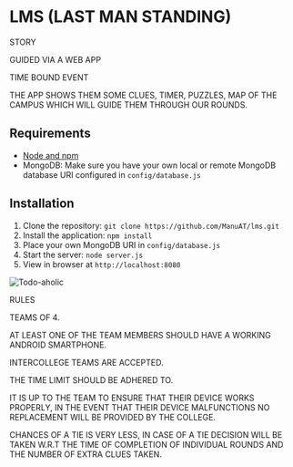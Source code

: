 # LMS (LAST MAN STANDING)

STORY

GUIDED VIA A WEB APP

TIME BOUND EVENT

THE APP SHOWS THEM SOME CLUES, TIMER, PUZZLES, MAP OF THE CAMPUS WHICH WILL GUIDE THEM THROUGH OUR ROUNDS.


## Requirements

- [Node and npm](http://nodejs.org)
- MongoDB: Make sure you have your own local or remote MongoDB database URI configured in `config/database.js`

## Installation

1. Clone the repository: `git clone https://github.com/ManuAT/lms.git`
2. Install the application: `npm install`
3. Place your own MongoDB URI in `config/database.js`
3. Start the server: `node server.js`
4. View in browser at `http://localhost:8080`

![Todo-aholic](http://i.imgur.com/ikyqgrn.png)

RULES

TEAMS OF 4.

AT LEAST ONE OF THE TEAM MEMBERS SHOULD HAVE A WORKING  ANDROID SMARTPHONE.

INTERCOLLEGE TEAMS ARE ACCEPTED.

THE TIME LIMIT SHOULD BE ADHERED TO.

IT IS UP TO THE TEAM TO ENSURE THAT THEIR DEVICE WORKS PROPERLY, IN THE EVENT THAT THEIR DEVICE MALFUNCTIONS NO REPLACEMENT WILL BE PROVIDED BY THE COLLEGE.

CHANCES OF A TIE IS VERY LESS, IN CASE OF A TIE DECISION WILL BE TAKEN W.R.T THE TIME OF COMPLETION OF INDIVIDUAL ROUNDS AND THE NUMBER OF EXTRA CLUES TAKEN.
